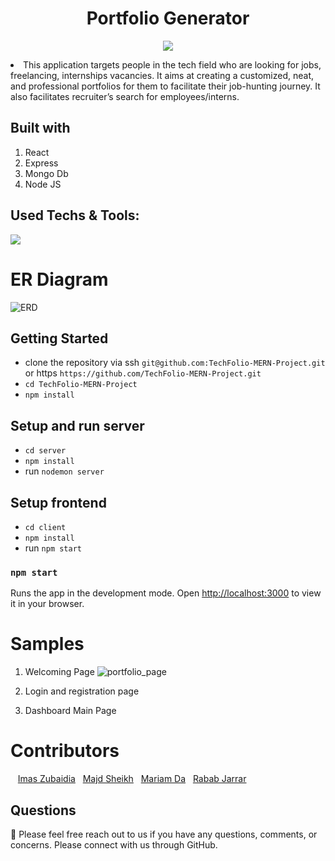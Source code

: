 <h1 align="center">Portfolio Generator</h1>

<p align="center">
 <img src="https://user-images.githubusercontent.com/110999043/210457945-9523ce47-645b-4566-9c33-e88d0ec94794.PNG"/>
<p align="center">

   
<li> This application targets people in the tech field who are looking for jobs, freelancing, internships vacancies. It aims at creating a customized, neat, and professional portfolios for them to facilitate their job-hunting journey. It also facilitates recruiter’s search for employees/interns.  


 
## Built with
1. React
2. Express
3. Mongo Db
4. Node JS
 
 

## Used Techs & Tools:
<!-- language -->

[![](https://skillicons.dev/icons?i=react,express,mongo,js,git,github)]()
 
 
  # ER Diagram
![ERD](https://user-images.githubusercontent.com/110999043/210461879-cc6c5f2b-cc68-48e1-8bd6-2bda547d4cc2.png)

 
 
## Getting Started
- clone the repository via ssh `git@github.com:TechFolio-MERN-Project.git` or https `https://github.com/TechFolio-MERN-Project.git`
- `cd TechFolio-MERN-Project`
- `npm install` 

## Setup and run server
- `cd server`
- `npm install`
- run `nodemon server`

## Setup frontend
- `cd client`
- `npm install`
- run `npm start`

### `npm start`
Runs the app in the development mode.
Open [http://localhost:3000](http://localhost:3000) to view it in your browser.
 
 

 
 
 # Samples
 
 1. Welcoming Page 
 ![portfolio_page](https://user-images.githubusercontent.com/110999043/210724273-fba9dbf3-e9c1-4b06-8751-0b987df2e6e4.PNG)



 
 2. Login and registration page
 

 
 4. Dashboard Main Page 
 
 


 
 # Contributors
&nbsp;&nbsp;&nbsp;<a href="https://github.com/ImasZubaidia">Imas Zubaidia</a>&nbsp;&nbsp;&nbsp;<a href="https://github.com/MajdSheikh">Majd Sheikh</a>&nbsp;&nbsp;&nbsp;<a href="https://github.com/MariamDabous">Mariam Da</a>&nbsp;&nbsp;&nbsp;<a href="https://github.com/RababJarrar">Rabab Jarrar</a>
<p align="center">



## Questions

🔧 Please feel free reach out to us if you have any questions, comments, or concerns. Please connect with us through GitHub.<br />
